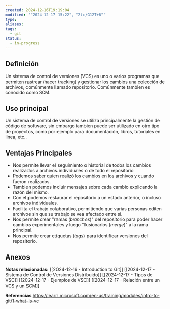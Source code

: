 ```yaml
---
created: 2024-12-16T19:19:04
modified: '"2024-12-17 15:22", "2tc/G12T+6"'
type: 
aliases: 
tags:
  - git
status:
  - in-progress
---
```


## Definición
Un sistema de control de versiones (VCS) es uno o varios programas que permiten rastrear (hacer tracking) y gestionar los  cambios una colección de archivos, comúnmente llamado repositorio.  Comúnmente tambien es conocido como SCM. 
## Uso principal
Un sistema de control de versiones se utiliza principalmente la gestión de código de software, sin embargo tambien puede ser utilizado en otro tipo de proyectos, como por ejemplo para documentación, libros, tutoriales en linea, etc..
## Ventajas Principales
- Nos permite llevar el seguimiento o historial de todos los cambios realizados a archivos individuales o de todo el repositorio
- Podemos saber quien realizó los cambios en los archivos y cuando fueron realizados.
- Tambien podemos incluir mensajes sobre cada cambio explicando la razón del mismo.
- Con el podemos  restaurar el repositorio a un estado anterior, o incluso archivos individuales.
- Facilita el trabajo colaborativo, permitiendo que varias personas editen archivos sin que su trabajo se vea afectado entre si.
- Nos permite crear "ramas (*branches*)" del repositorio para poder hacer cambios experimentales y luego "fusionarlos (*merge*)" a la rama principal.
- Nos permite crear etiquetas (*tags*) para identificar versiones del repositorio.


## Anexos
 
 **Notas relacionadas:**
[[2024-12-16 - Introduction to Git]]
[[2024-12-17 - Sistema de Control de Versiones Distribuido]]
[[2024-12-17 - Tipos de VSC]]
[[2024-12-17 - Ejemplos de VSC]]
[[2024-12-17 - Relación entre un VCS y un SCM]]


**Referencias**
https://learn.microsoft.com/en-us/training/modules/intro-to-git/1-what-is-vc
